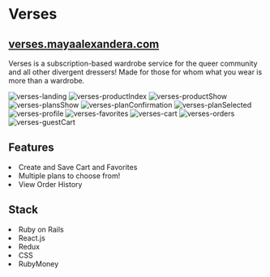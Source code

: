 # Verses

## <a href="verses.mayaalexandera.com">verses.mayaalexandera.com</a>

<p> Verses is a subscription-based wardrobe service for the queer community and all other divergent dressers! Made for those for whom what you wear is more than a wardrobe. </p>

![verses-landing](https://user-images.githubusercontent.com/59094356/97468677-ee6f1200-191b-11eb-8890-6b9879759263.png)
![verses-productIndex](https://user-images.githubusercontent.com/59094356/97468722-f9c23d80-191b-11eb-9404-2b0173d01a69.png)
![verses-productShow](https://user-images.githubusercontent.com/59094356/97468736-fd55c480-191b-11eb-9b52-1333618cd909.png)
![verses-plansShow](https://user-images.githubusercontent.com/59094356/97468745-ffb81e80-191b-11eb-9863-4f6ddf8cfd8d.png)
![verses-planConfirmation](https://user-images.githubusercontent.com/59094356/97468747-00e94b80-191c-11eb-96e3-c5babd82d8a8.png)
![verses-planSelected](https://user-images.githubusercontent.com/59094356/97468754-021a7880-191c-11eb-8bb5-a28557c2d38b.png)
![verses-profile](https://user-images.githubusercontent.com/59094356/97468788-09da1d00-191c-11eb-9801-568083a5317c.png)
![verses-favorites](https://user-images.githubusercontent.com/59094356/97468792-0b0b4a00-191c-11eb-99b3-e7d54d1fee7b.png)
![verses-cart](https://user-images.githubusercontent.com/59094356/97468812-1199c180-191c-11eb-906c-3f25fc08d005.png)
![verses-orders](https://user-images.githubusercontent.com/59094356/97468818-12caee80-191c-11eb-9623-7c623bee365a.png)
![verses-guestCart](https://user-images.githubusercontent.com/59094356/97468844-1a8a9300-191c-11eb-9b97-bfe834f44ebc.png)


## Features
<li>Create and Save Cart and Favorites</li>
<li>Multiple plans to choose from!</li>
<li>View Order History</li>

## Stack
<li> Ruby on Rails </li>
<li> React.js </li>
<li> Redux </li>
<li> CSS </li>
<li> RubyMoney </li>
